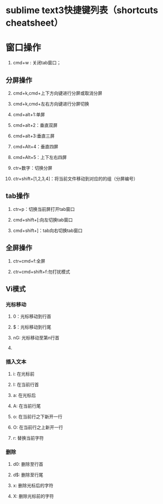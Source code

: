 # sublime text3快捷键列表（shortcuts cheatsheet）

# 窗口操作

1. cmd+w : 关闭tab窗口；

## 分屏操作

2. cmd+k,cmd+上下方向键进行分屏或取消分屏

3. cmd+k,cmd+左右方向键进行分屏切换

4. cmd+alt+1:单屏

5. cmd+alt+2：垂直双屏

6. cmd+alt+3:垂直三屏

7. cmd+Alt+4：垂直四屏

8. cmd+Alt+5：上下左右四屏

9. ctr+数字：切换分屏

10. ctr+shift+[1,2,3,4]：将当前文件移动到对应的的组（分屏编号）

## tab操作

1. ctr+p：切换当前屏打开tab窗口

2. cmd+shift+[:向左切换tab窗口

3. cmd+shift+]：tab向右切换tab窗口

## 全屏操作

1. ctr+cmd+f:全屏

2. ctr+cmd+shift+f:勿打扰模式

## Vi模式

### 光标移动

1. 0：光标移动到行首

2. $：光标移动到行尾

3. nG: 光标移动至第n行首

4.  

### 插入文本

1. i: 在光标前

2. I: 在当前行首

3. a: 在光标后

4. A: 在当前行尾

5. o: 在当前行之下新开一行

6. O: 在当前行之上新开一行

7. r: 替换当前字符

### 删除

1. d0: 删除至行首

2. d$: 删除至行尾

3. x: 删除光标后的字符

4. X: 删除光标前的字符
